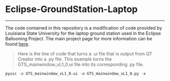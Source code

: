 # Eclipse-GroundStation-Laptop
---


The code contained in this repository is a modification of code provided by Louisiana State University for the laptop ground station used in the Eclipse Ballooning Project. The main project page for more information can be found [here](http://eclipse.montana.edu/).













> Here is the line of code that turns a .ui file that is output from QT Creator into a .py file. This example turns the GTS_mainwindow_vL1_0.ui file into its corresponding .py file.

```python
pyuic -x GTS_mainwindow_vL1_0.ui -o GTS_mainwindow_vL1_0.py -x
```
